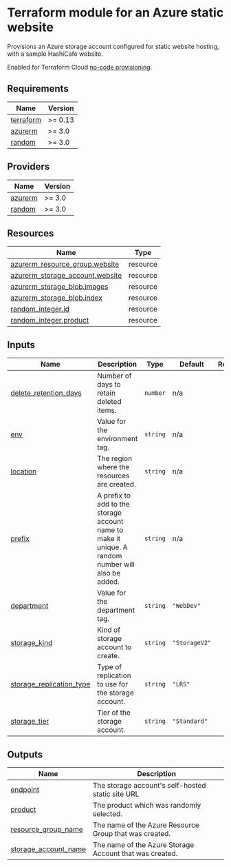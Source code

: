 # Terraform module for an Azure static website

Provisions an Azure storage account configured for static website hosting, with a sample HashiCafe website.

Enabled for Terraform Cloud [no-code provisioning](https://developer.hashicorp.com/terraform/cloud-docs/no-code-provisioning/module-design).

<!-- BEGIN_TF_DOCS -->
## Requirements

| Name | Version |
|------|---------|
| <a name="requirement_terraform"></a> [terraform](#requirement\_terraform) | >= 0.13 |
| <a name="requirement_azurerm"></a> [azurerm](#requirement\_azurerm) | >= 3.0 |
| <a name="requirement_random"></a> [random](#requirement\_random) | >= 3.0 |

## Providers

| Name | Version |
|------|---------|
| <a name="provider_azurerm"></a> [azurerm](#provider\_azurerm) | >= 3.0 |
| <a name="provider_random"></a> [random](#provider\_random) | >= 3.0 |

## Resources

| Name | Type |
|------|------|
| [azurerm_resource_group.website](https://registry.terraform.io/providers/hashicorp/azurerm/latest/docs/resources/resource_group) | resource |
| [azurerm_storage_account.website](https://registry.terraform.io/providers/hashicorp/azurerm/latest/docs/resources/storage_account) | resource |
| [azurerm_storage_blob.images](https://registry.terraform.io/providers/hashicorp/azurerm/latest/docs/resources/storage_blob) | resource |
| [azurerm_storage_blob.index](https://registry.terraform.io/providers/hashicorp/azurerm/latest/docs/resources/storage_blob) | resource |
| [random_integer.id](https://registry.terraform.io/providers/hashicorp/random/latest/docs/resources/integer) | resource |
| [random_integer.product](https://registry.terraform.io/providers/hashicorp/random/latest/docs/resources/integer) | resource |

## Inputs

| Name | Description | Type | Default | Required |
|------|-------------|------|---------|:--------:|
| <a name="input_delete_retention_days"></a> [delete\_retention\_days](#input\_delete\_retention\_days) | Number of days to retain deleted items. | `number` | n/a | yes |
| <a name="input_env"></a> [env](#input\_env) | Value for the environment tag. | `string` | n/a | yes |
| <a name="input_location"></a> [location](#input\_location) | The region where the resources are created. | `string` | n/a | yes |
| <a name="input_prefix"></a> [prefix](#input\_prefix) | A prefix to add to the storage account name to make it unique. A random number will also be added. | `string` | n/a | yes |
| <a name="input_department"></a> [department](#input\_department) | Value for the department tag. | `string` | `"WebDev"` | no |
| <a name="input_storage_kind"></a> [storage\_kind](#input\_storage\_kind) | Kind of storage account to create. | `string` | `"StorageV2"` | no |
| <a name="input_storage_replication_type"></a> [storage\_replication\_type](#input\_storage\_replication\_type) | Type of replication to use for the storage account. | `string` | `"LRS"` | no |
| <a name="input_storage_tier"></a> [storage\_tier](#input\_storage\_tier) | Tier of the storage account. | `string` | `"Standard"` | no |

## Outputs

| Name | Description |
|------|-------------|
| <a name="output_endpoint"></a> [endpoint](#output\_endpoint) | The storage account's self-hosted static site URL |
| <a name="output_product"></a> [product](#output\_product) | The product which was randomly selected. |
| <a name="output_resource_group_name"></a> [resource\_group\_name](#output\_resource\_group\_name) | The name of the Azure Resource Group that was created. |
| <a name="output_storage_account_name"></a> [storage\_account\_name](#output\_storage\_account\_name) | The name of the Azure Storage Account that was created. |
<!-- END_TF_DOCS -->